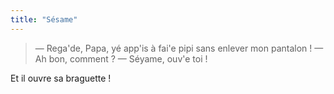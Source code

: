 ```yaml
---
title: "Sésame"
---
```


> — Rega'de, Papa, yé app'is à fai'e pipi sans enlever mon pantalon !
> — Ah bon, comment ?
> — Séyame, ouv'e toi !

Et il ouvre sa braguette !